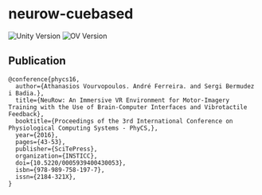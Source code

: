 # neurow-cuebased
 
![Unity Version](https://img.shields.io/badge/Unity-2018.4.3f1-orange.svg)
![OV Version](https://img.shields.io/badge/OpenVibe-3.1.0-blue.svg)

## Publication
```
@conference{phycs16,
  author={Athanasios Vourvopoulos. André Ferreira. and Sergi Bermudez i Badia.},
  title={NeuRow: An Immersive VR Environment for Motor-Imagery Training with the Use of Brain-Computer Interfaces and Vibrotactile Feedback},
  booktitle={Proceedings of the 3rd International Conference on Physiological Computing Systems - PhyCS,},
  year={2016},
  pages={43-53},
  publisher={SciTePress},
  organization={INSTICC},
  doi={10.5220/0005939400430053},
  isbn={978-989-758-197-7},
  issn={2184-321X},
}
```
